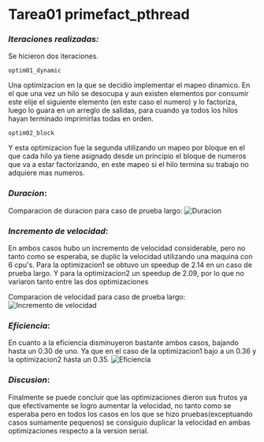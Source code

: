 # Tarea01 primefact_pthread
### _Iteraciones realizadas:_
Se hicieron dos iteraciones.

    optim01_dynamic
Una optimizacion en la que se decidio implementar el mapeo dinamico. En el que una vez un hilo se desocupa y aun existen elementos por consumir este elije el siguiente elemento (en este caso el numero) y lo factoriza, luego lo guara en un arreglo de salidas, para cuando ya todos los hilos hayan terminado imprimirlas todas en orden.

    optim02_block
Y esta optimizacion fue la segunda utilizando un mapeo por bloque en el que cada hilo ya tiene asignado desde un principio el bloque de numeros que va a estar factorizando, en este mapeo si el hilo termina su trabajo no adquiere mas numeros.

### _Duracion_:
Comparacion de duracion para caso de prueba largo:
![Duracion](https://git.ucr.ac.cr/ANDREY.MENAESPINOZA/ppc21b-02-andrey-mena/-/raw/main/tareas/primefact_optimization/report/ComparacionLarge.png)

### _Incremento de velocidad_:
En ambos casos hubo un incremento de velocidad considerable, pero no tanto como se esperaba, se duplic la velocidad utilizando una maquina con 6 cpu's. Para la optimizacion1 se obtuvo un speedup de 2.14 en un caso de prueba largo. Y para la optimizacion2 un speedup de 2.09, por lo que no variaron tanto entre las dos optimizaciones

Comparacion de velocidad para caso de prueba largo:
![Incremento de velocidad](https://git.ucr.ac.cr/ANDREY.MENAESPINOZA/ppc21b-02-andrey-mena/-/raw/main/tareas/primefact_optimization/report/SpeedupLargeOptimization.png)

### _Eficiencia_:
En cuanto a la eficiencia disminuyeron bastante ambos casos, bajando hasta un 0.30 de uno. Ya que en el caso de la optimizacion1 bajo a un 0.36 y la optimizacion2 hasta un 0.35.
![Eficiencia](https://git.ucr.ac.cr/ANDREY.MENAESPINOZA/ppc21b-02-andrey-mena/-/raw/main/tareas/primefact_optimization/report/EficienciaLargeOptimization.png)

### _Discusion_:
Finalmente se puede concluir que las optimizaciones dieron sus frutos ya que efectivamente se logro aumentar la velocidad, no tanto como se esperaba pero en todos los casos en los que se hizo pruebas(exceptuando casos sumamente pequenos) se consiguio duplicar la velocidad en ambas optimizaciones respecto a la version serial.
